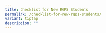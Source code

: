 ```yaml
---
title: Checklist for New RGPS Students
permalink: /checklist-for-new-rgps-students/
variant: tiptap
description: ""
---
```

